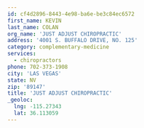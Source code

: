 ```yaml
---
id: cf4d2896-8443-4e98-ba6e-be3c84ec6572
first_name: KEVIN
last_name: COLAN
org_name: 'JUST ADJUST CHIROPRACTIC'
address: '4001 S. BUFFALO DRIVE, NO. 125'
category: complementary-medicine
services:
  - chiropractors
phone: 702-373-1908
city: 'LAS VEGAS'
state: NV
zip: '89147'
title: 'JUST ADJUST CHIROPRACTIC'
_geoloc:
  lng: -115.27343
  lat: 36.113059
---
```

